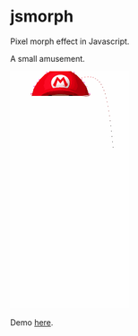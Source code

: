 # jsmorph
Pixel morph effect in Javascript.

A small amusement.

![Screenshot](https://raw.githubusercontent.com/luismedel/jsmorph/master/preview.gif "Preview")

Demo [here](http://luismedel.com/labs/jsmorph/).
